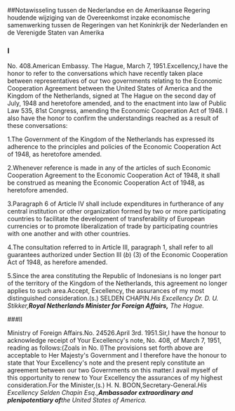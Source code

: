 <meta http-equiv='Content-Type' content='text/html; charset=utf-8' />

##Notawisseling tussen de Nederlandse en de Amerikaanse Regering houdende wijziging van de Overeenkomst inzake economische samenwerking tussen de Regeringen van het Koninkrijk der Nederlanden en de Verenigde Staten van Amerika

### I  

No. 408.American Embassy. The Hague, March 7, 1951.Excellency,I have the honor to refer to the conversations which have recently taken place between representatives of our two governments relating to the Economic Cooperation Agreement between the United States of America and the Kingdom of the Netherlands, signed at The Hague on the second day of July, 1948 and heretofore amended, and to the enactment into law of Public Law 535, 81st Congress, amending the Economic Cooperation Act of 1948. I also have the honor to confirm the understandings reached as a result of these conversations:

1.The Government of the Kingdom of the Netherlands has expressed its adherence to the principles and policies of the Economic Cooperation Act of 1948, as heretofore amended.

2.Whenever reference is made in any of the articles of such Economic Cooperation Agreement to the Economic Cooperation Act of 1948, it shall be construed as meaning the Economic Cooperation Act of 1948, as heretofore amended.

3.Paragraph 6 of Article IV shall include expenditures in furtherance of any central institution or other organization formed by two or more participating countries to facilitate the development of transferability of European currencies or to promote liberalization of trade by participating countries with one another and with other countries.

4.The consultation referred to in Article III, paragraph 1, shall refer to all guarantees authorized under Section III (*b*) (3) of the Economic Cooperation Act of 1948, as herefore amended.

5.Since the area constituting the Republic of Indonesians is no longer part of the territory of the Kingdom of the Netherlands, this agreement no longer applies to such area.Accept, Excellency, the assurances of my most distinguished consideration.(s.) SELDEN CHAPIN.*His Excellency Dr. D. U. Stikker,**Royal Netherlands Minister for Foreign Affairs,** The Hague.*

###II 

Ministry of Foreign Affairs.No. 24526.April 3rd. 1951.Sir,I have the honour to acknowledge receipt of Your Excellency's note, No. 408, of March 7, 1951, reading as follows:(Zoals in No. I)The provisions set forth above are acceptable to Her Majesty's Government and I therefore have the honour to state that Your Excellency's note and the present reply constitute an agreement between our two Governments on this matter.I avail myself of this opportunity to renew to Your Excellency the assurances of my highest consideration.For the Minister,(s.) H. N. BOON,Secretary-General.*His Excellency Selden Chapin Esq.,**Ambassador extraordinary and plenipotentiary of**the United States of America.*
